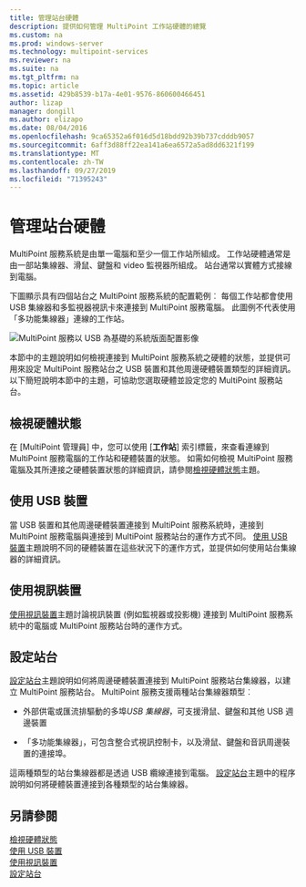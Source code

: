 ```yaml
---
title: 管理站台硬體
description: 提供如何管理 MultiPoint 工作站硬體的總覽
ms.custom: na
ms.prod: windows-server
ms.technology: multipoint-services
ms.reviewer: na
ms.suite: na
ms.tgt_pltfrm: na
ms.topic: article
ms.assetid: 429b8539-b17a-4e01-9576-860600466451
author: lizap
manager: dongill
ms.author: elizapo
ms.date: 08/04/2016
ms.openlocfilehash: 9ca65352a6f016d5d18bdd92b39b737cdddb9057
ms.sourcegitcommit: 6aff3d88ff22ea141a6ea6572a5ad8dd6321f199
ms.translationtype: MT
ms.contentlocale: zh-TW
ms.lasthandoff: 09/27/2019
ms.locfileid: "71395243"
---
```

# <a name="manage-station-hardware"></a>管理站台硬體
MultiPoint 服務系統是由單一電腦和至少一個工作站所組成。 工作站硬體通常是由一部站集線器、滑鼠、鍵盤和 video 監視器所組成。 站台通常以實體方式接線到電腦。  
  
下圖顯示具有四個站台之 MultiPoint 服務系統的配置範例︰ 每個工作站都會使用 USB 集線器和多監視器視訊卡來連接到 MultiPoint 服務電腦。 此圖例不代表使用「多功能集線器」連線的工作站。  
   
![MultiPoint 服務以 USB 為基礎的系統版面配置影像](./media/WMSMultiPointServerUSBSystemLayout.gif)  
  
本節中的主題說明如何檢視連接到 MultiPoint 服務系統之硬體的狀態，並提供可用來設定 MultiPoint 服務站台之 USB 裝置和其他周邊硬體裝置類型的詳細資訊。 以下簡短說明本節中的主題，可協助您選取硬體並設定您的 MultiPoint 服務站台。  
  
## <a name="view-hardware-status"></a>檢視硬體狀態  
在 [MultiPoint 管理員] 中，您可以使用 [**工作站**] 索引標籤，來查看連線到 MultiPoint 服務電腦的工作站和硬體裝置的狀態。 如需如何檢視 MultiPoint 服務電腦及其所連接之硬體裝置狀態的詳細資訊，請參閱[檢視硬體狀態](View-Hardware-Status.md)主題。  
  
## <a name="work-with-usb-devices"></a>使用 USB 裝置  
當 USB 裝置和其他周邊硬體裝置連接到 MultiPoint 服務系統時，連接到 MultiPoint 服務電腦與連接到 MultiPoint 服務站台的運作方式不同。 [使用 USB 裝置](Work-with-USB-Devices.md)主題說明不同的硬體裝置在這些狀況下的運作方式，並提供如何使用站台集線器的詳細資訊。  
  
## <a name="work-with-video-devices"></a>使用視訊裝置  
[使用視訊裝置](Work-with-Video-Devices.md)主題討論視訊裝置 (例如監視器或投影機) 連接到 MultiPoint 服務系統中的電腦或 MultiPoint 服務站台時的運作方式。  
  
## <a name="set-up-a-station"></a>設定站台  
[設定站台](Set-Up-a-Station.md)主題說明如何將周邊硬體裝置連接到 MultiPoint 服務站台集線器，以建立 MultiPoint 服務站台。 MultiPoint 服務支援兩種站台集線器類型︰  
  
-   外部供電或匯流排驅動的多埠*USB 集線器*，可支援滑鼠、鍵盤和其他 USB 週邊裝置  
  
-   「多功能集線器」，可包含整合式視訊控制卡，以及滑鼠、鍵盤和音訊周邊裝置的連接埠。  
  
這兩種類型的站台集線器都是透過 USB 纜線連接到電腦。 [設定站台](Set-Up-a-Station.md)主題中的程序說明如何將硬體裝置連接到各種類型的站台集線器。  
  
## <a name="see-also"></a>另請參閱  
[檢視硬體狀態](View-Hardware-Status.md)  
[使用 USB 裝置](Work-with-USB-Devices.md)  
[使用視訊裝置](Work-with-Video-Devices.md)  
[設定站台](Set-Up-a-Station.md)
